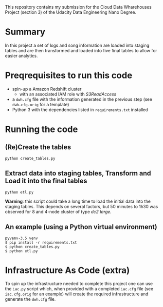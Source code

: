 This repository contains my submission for the Cloud Data Wharehouses Project (section 3) of the Udacity Data Engineering Nano Degree.

# Summary
In this project a set of logs and song information are loaded into staging tables and are then transformed and loaded into five final tables to allow for easier analytics.


# Preqrequisites to run this code
* spin-up a Amazon Redshift cluster
  * with an associated IAM role with _S3ReadAccess_
* a `dwh.cfg` file with the information generated in the previous step (see `dwh.cfg.orig` for a template)
* Python 3 with the dependencies listed in `requirements.txt` installed


# Running the code
## (Re)Create the tables
```
python create_tables.py
```

## Extract data into staging tables, Transform and Load it into the final tables
```
python etl.py
``` 
**Warning**: this script could take a long time to load the initial data into the staging tables. This depends on several factors, but 50 minutes to 1h30 was observed for 8 and 4-node cluster of type *dc2.large*.


## An example (using a Python virtual environment)
```
pyvenv-3.5 venv
$ pip install -r requirements.txt
$ python create_tables.py
$ python etl.py
``` 


# Infrastructure As Code (extra)
To spin up the infrastructure needed to complete this project one can use the `iac.py` script which, when provided with a completed `iac.cfg` file (see `iac.cfg.orig` for an example) will create the required infrastructure and generate the `dwh.cfg` file. 
